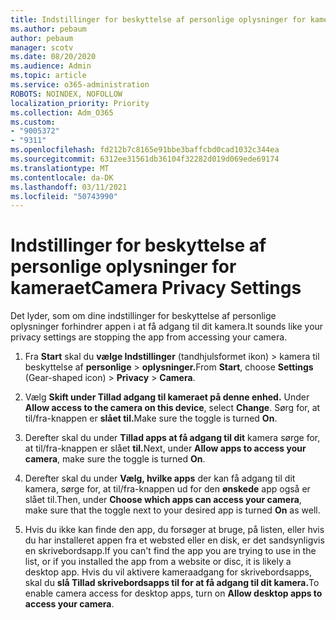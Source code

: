 ```yaml
---
title: Indstillinger for beskyttelse af personlige oplysninger for kameraet
ms.author: pebaum
author: pebaum
manager: scotv
ms.date: 08/20/2020
ms.audience: Admin
ms.topic: article
ms.service: o365-administration
ROBOTS: NOINDEX, NOFOLLOW
localization_priority: Priority
ms.collection: Adm_O365
ms.custom:
- "9005372"
- "9311"
ms.openlocfilehash: fd212b7c8165e91bbe3baffcbd0cad1032c344ea
ms.sourcegitcommit: 6312ee31561db36104f32282d019d069ede69174
ms.translationtype: MT
ms.contentlocale: da-DK
ms.lasthandoff: 03/11/2021
ms.locfileid: "50743990"
---
```

# <a name="camera-privacy-settings"></a><span data-ttu-id="d6f4a-102">Indstillinger for beskyttelse af personlige oplysninger for kameraet</span><span class="sxs-lookup"><span data-stu-id="d6f4a-102">Camera Privacy Settings</span></span>

<span data-ttu-id="d6f4a-103">Det lyder, som om dine indstillinger for beskyttelse af personlige oplysninger forhindrer appen i at få adgang til dit kamera.</span><span class="sxs-lookup"><span data-stu-id="d6f4a-103">It sounds like your privacy settings are stopping the app from accessing your camera.</span></span>

1.  <span data-ttu-id="d6f4a-104">Fra **Start** skal du **vælge Indstillinger** (tandhjulsformet ikon) > kamera til beskyttelse af **personlige**  >  **oplysninger.**</span><span class="sxs-lookup"><span data-stu-id="d6f4a-104">From **Start**, choose **Settings** (Gear-shaped icon) > **Privacy** > **Camera**.</span></span>

2.  <span data-ttu-id="d6f4a-105">Vælg **Skift under Tillad adgang til kameraet på denne enhed.** </span><span class="sxs-lookup"><span data-stu-id="d6f4a-105">Under **Allow access to the camera on this device**, select **Change**.</span></span> <span data-ttu-id="d6f4a-106">Sørg for, at til/fra-knappen er **slået til.**</span><span class="sxs-lookup"><span data-stu-id="d6f4a-106">Make sure the toggle is turned **On**.</span></span>

3.  <span data-ttu-id="d6f4a-107">Derefter skal du under **Tillad apps at få adgang til dit** kamera sørge for, at til/fra-knappen er slået **til.**</span><span class="sxs-lookup"><span data-stu-id="d6f4a-107">Next, under **Allow apps to access your camera**, make sure the toggle is turned **On**.</span></span>

4.  <span data-ttu-id="d6f4a-108">Derefter skal du under **Vælg, hvilke apps** der kan få adgang til dit kamera, sørge for, at til/fra-knappen ud for den **ønskede** app også er slået til.</span><span class="sxs-lookup"><span data-stu-id="d6f4a-108">Then, under **Choose which apps can access your camera**, make sure that the toggle next to your desired app is turned **On** as well.</span></span>

5.  <span data-ttu-id="d6f4a-109">Hvis du ikke kan finde den app, du forsøger at bruge, på listen, eller hvis du har installeret appen fra et websted eller en disk, er det sandsynligvis en skrivebordsapp.</span><span class="sxs-lookup"><span data-stu-id="d6f4a-109">If you can't find the app you are trying to use in the list, or if you installed the app from a website or disc, it is likely a desktop app.</span></span> <span data-ttu-id="d6f4a-110">Hvis du vil aktivere kameraadgang for skrivebordsapps, skal du **slå Tillad skrivebordsapps til for at få adgang til dit kamera.**</span><span class="sxs-lookup"><span data-stu-id="d6f4a-110">To enable camera access for desktop apps, turn on **Allow desktop apps to access your camera**.</span></span>